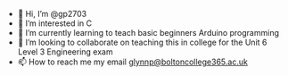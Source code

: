 - 👋 Hi, I’m @gp2703
- 👀 I’m interested in C 
- 🌱 I’m currently learning to teach basic beginners Arduino programming
- 💞️ I’m looking to collaborate on teaching this in college for the Unit 6 Level 3 Engineering exam
- 📫 How to reach me my email glynnp@boltoncollege365.ac.uk

<!---
gp2703/gp2703 is a ✨ special ✨ repository because its `README.md` (this file) appears on your GitHub profile.
You can click the Preview link to take a look at your changes.
--->
